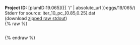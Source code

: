 **Project ID:** [plumID:19.065]({{ '/' | absolute_url }}eggs/19/065/)  
Stderr for source:  iter_10_pc_[0.85,0.25].dat   
(download [zipped raw stdout](iter_10_pc_[0.85,0.25].dat.plumed.stdout.txt.zip))  
{% raw %}
<pre>
</pre>
{% endraw %}
